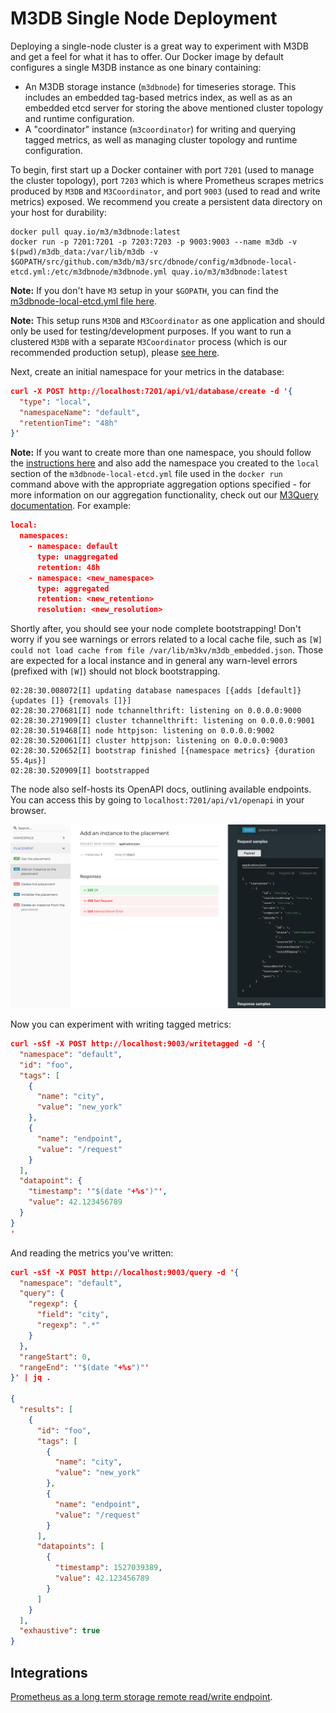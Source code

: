 # M3DB Single Node Deployment

Deploying a single-node cluster is a great way to experiment with M3DB and get a feel for what it
has to offer. Our Docker image by default configures a single M3DB instance as one binary
containing:

- An M3DB storage instance (`m3dbnode`) for timeseries storage. This includes an embedded tag-based
  metrics index, as well as as an embedded etcd server for storing the above mentioned cluster
  topology and runtime configuration.
- A "coordinator" instance (`m3coordinator`) for writing and querying tagged metrics, as well as
  managing cluster topology and runtime configuration.

To begin, first start up a Docker container with port `7201` (used to manage the cluster topology), port `7203` which is where Prometheus scrapes metrics produced by `M3DB` and `M3Coordinator`, and port `9003` (used to read and write metrics) exposed. We recommend you create a persistent data
directory on your host for durability:

```
docker pull quay.io/m3/m3dbnode:latest
docker run -p 7201:7201 -p 7203:7203 -p 9003:9003 --name m3db -v $(pwd)/m3db_data:/var/lib/m3db -v $GOPATH/src/github.com/m3db/m3/src/dbnode/config/m3dbnode-local-etcd.yml:/etc/m3dbnode/m3dbnode.yml quay.io/m3/m3dbnode:latest
```

**Note:** If you don't have `M3` setup in your `$GOPATH`, you can find the [m3dbnode-local-etcd.yml file here](https://github.com/m3db/m3/blob/master/src/dbnode/config/m3dbnode-local-etcd.yml).

**Note:** This setup runs `M3DB` and `M3Coordinator` as one application and should only be used for testing/development purposes. If you want to run a clustered `M3DB` with a separate `M3Coordinator` process (which is our recommended production setup), please [see here](cluster_hard_way.md).

Next, create an initial namespace for your metrics in the database:

```json
curl -X POST http://localhost:7201/api/v1/database/create -d '{
  "type": "local",
  "namespaceName": "default",
  "retentionTime": "48h"
}'
```

**Note:** If you want to create more than one namespace, you should follow the [instructions here](../operational_guide/namespace_configuration.md) and also add the namespace you created to the `local` section of the `m3dbnode-local-etcd.yml` file used in the `docker run` command above with the appropriate aggregation options specified - for more information on our aggregation functionality, check out our [M3Query documentation](query.md). For example:

<!-- TODO: link to aggregation documentation (outside of query.md) -->

```json
local:
  namespaces:
    - namespace: default
      type: unaggregated
      retention: 48h
    - namespace: <new_namespace>
      type: aggregated
      retention: <new_retention>
      resolution: <new_resolution>
```

Shortly after, you should see your node complete bootstrapping! Don't worry if you see warnings or
errors related to a local cache file, such as `[W] could not load cache from file
/var/lib/m3kv/m3db_embedded.json`. Those are expected for a local instance and in general any
warn-level errors (prefixed with `[W]`) should not block bootstrapping.

```
02:28:30.008072[I] updating database namespaces [{adds [default]} {updates []} {removals []}]
02:28:30.270681[I] node tchannelthrift: listening on 0.0.0.0:9000
02:28:30.271909[I] cluster tchannelthrift: listening on 0.0.0.0:9001
02:28:30.519468[I] node httpjson: listening on 0.0.0.0:9002
02:28:30.520061[I] cluster httpjson: listening on 0.0.0.0:9003
02:28:30.520652[I] bootstrap finished [{namespace metrics} {duration 55.4µs}]
02:28:30.520909[I] bootstrapped
```

The node also self-hosts its OpenAPI docs, outlining available endpoints. You can access this by
going to `localhost:7201/api/v1/openapi` in your browser.

![OpenAPI Doc](redoc_screenshot.png)

Now you can experiment with writing tagged metrics:
```json
curl -sSf -X POST http://localhost:9003/writetagged -d '{
  "namespace": "default",
  "id": "foo",
  "tags": [
    {
      "name": "city",
      "value": "new_york"
    },
    {
      "name": "endpoint",
      "value": "/request"
    }
  ],
  "datapoint": {
    "timestamp": '"$(date "+%s")"',
    "value": 42.123456789
  }
}
'
```

And reading the metrics you've written:
```json
curl -sSf -X POST http://localhost:9003/query -d '{
  "namespace": "default",
  "query": {
    "regexp": {
      "field": "city",
      "regexp": ".*"
    }
  },
  "rangeStart": 0,
  "rangeEnd": '"$(date "+%s")"'
}' | jq .

{
  "results": [
    {
      "id": "foo",
      "tags": [
        {
          "name": "city",
          "value": "new_york"
        },
        {
          "name": "endpoint",
          "value": "/request"
        }
      ],
      "datapoints": [
        {
          "timestamp": 1527039389,
          "value": 42.123456789
        }
      ]
    }
  ],
  "exhaustive": true
}
```

## Integrations

[Prometheus as a long term storage remote read/write endpoint](../integrations/prometheus.md).

